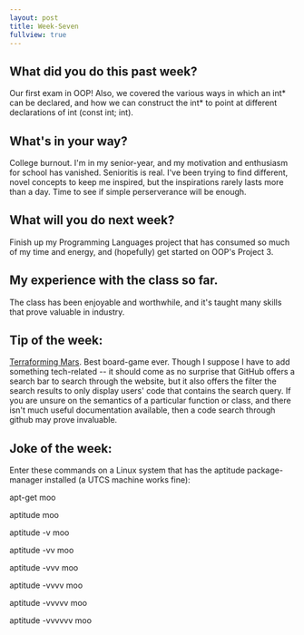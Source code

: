 ```yaml
---
layout: post
title: Week-Seven
fullview: true
---
```


## What did you do this past week?
Our first exam in OOP! Also, we covered the various ways in which an int* can be declared, and how we can construct the int* to point at different declarations of int (const int; int). 

## What's in your way?
College burnout. I'm in my senior-year, and my motivation and enthusiasm for school has vanished. Senioritis is real. I've been trying to find different, novel concepts to keep me inspired, but the inspirations rarely lasts more than a day. Time to see if simple perserverance will be enough.

## What will you do next week?
Finish up my Programming Languages project that has consumed so much of my time and energy, and (hopefully) get started on OOP's Project 3.

## My experience with the class so far.
The class has been enjoyable and worthwhile, and it's taught many skills that prove valuable in industry.

## Tip of the week:
[Terraforming Mars](https://www.amazon.com/Stronghold-Games-6005SG-Terraforming-Board/dp/B01GSYA4K2/ref=sr_1_1?s=toys-and-games&ie=UTF8&qid=1475943324&sr=1-1&keywords=terraforming+mars). Best board-game ever. Though I suppose I have to add something tech-related -- it should come as no surprise that GitHub offers a search bar to search through the website, but it also offers the filter the search results to only display users' code that contains the search query. If you are unsure on the semantics of a particular function or class, and there isn't much useful documentation available, then a code search through github may prove invaluable.

## Joke of the week:
Enter these commands on a Linux system that has the aptitude package-manager installed (a UTCS machine works fine):
     
apt-get moo     

aptitude moo     

aptitude -v moo     
     
aptitude -vv moo     

aptitude -vvv moo    

aptitude -vvvv moo    

aptitude -vvvvv moo    

aptitude -vvvvvv moo
